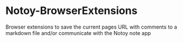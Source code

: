 # Notoy-BrowserExtensions
Browser extensions to save the current pages URL with comments to a markdown file and/or communicate with the Notoy note app
